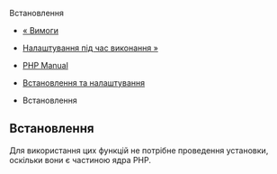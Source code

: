 Встановлення

-   [« Вимоги](classobj.requirements.md)
    
-   [Налаштування під час виконання »](classobj.configuration.md)
    
-   [PHP Manual](index.md)
    
-   [Встановлення та налаштування](classobj.setup.md)
    
-   Встановлення
    

## Встановлення

Для використання цих функцій не потрібне проведення установки, оскільки вони є частиною ядра PHP.